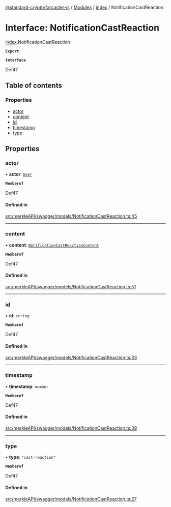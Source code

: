 [@standard-crypto/farcaster-js](../README.md) / [Modules](../modules.md) / [index](../modules/index.md) / NotificationCastReaction

# Interface: NotificationCastReaction

[index](../modules/index.md).NotificationCastReaction

**`Export`**

**`Interface`**

Def47

## Table of contents

### Properties

- [actor](index.NotificationCastReaction.md#actor)
- [content](index.NotificationCastReaction.md#content)
- [id](index.NotificationCastReaction.md#id)
- [timestamp](index.NotificationCastReaction.md#timestamp)
- [type](index.NotificationCastReaction.md#type)

## Properties

### actor

• **actor**: [`User`](index.User.md)

**`Memberof`**

Def47

#### Defined in

[src/merkleAPI/swagger/models/NotificationCastReaction.ts:45](https://github.com/standard-crypto/farcaster-js/blob/main/src/merkleAPI/swagger/models/NotificationCastReaction.ts#L45)

___

### content

• **content**: [`NotificationCastReactionContent`](index.NotificationCastReactionContent.md)

**`Memberof`**

Def47

#### Defined in

[src/merkleAPI/swagger/models/NotificationCastReaction.ts:51](https://github.com/standard-crypto/farcaster-js/blob/main/src/merkleAPI/swagger/models/NotificationCastReaction.ts#L51)

___

### id

• **id**: `string`

**`Memberof`**

Def47

#### Defined in

[src/merkleAPI/swagger/models/NotificationCastReaction.ts:33](https://github.com/standard-crypto/farcaster-js/blob/main/src/merkleAPI/swagger/models/NotificationCastReaction.ts#L33)

___

### timestamp

• **timestamp**: `number`

**`Memberof`**

Def47

#### Defined in

[src/merkleAPI/swagger/models/NotificationCastReaction.ts:39](https://github.com/standard-crypto/farcaster-js/blob/main/src/merkleAPI/swagger/models/NotificationCastReaction.ts#L39)

___

### type

• **type**: ``"cast-reaction"``

**`Memberof`**

Def47

#### Defined in

[src/merkleAPI/swagger/models/NotificationCastReaction.ts:27](https://github.com/standard-crypto/farcaster-js/blob/main/src/merkleAPI/swagger/models/NotificationCastReaction.ts#L27)
